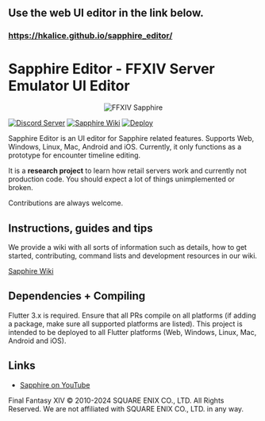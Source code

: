 ## Use the web UI editor in the link below.

### https://hkalice.github.io/sapphire_editor/

# Sapphire Editor - FFXIV Server Emulator UI Editor

<p align="center">
  <img src="https://i.imgur.com/I4bj1tR.png" alt="FFXIV Sapphire"/>
</p>

[![Discord Server](https://img.shields.io/badge/discord-Sapphire-7289DA.svg)](https://discord.gg/xxcdCER)
[![Sapphire Wiki](https://img.shields.io/badge/wiki-xiv.dev-blue)](https://sapphire.xiv.dev/)
[![Deploy](https://github.com/hkAlice/sapphire_editor/actions/workflows/gh-pages.yml/badge.svg?branch=main)](https://github.com/hkAlice/sapphire_editor/actions/workflows/gh-pages.yml)

Sapphire Editor is an UI editor for Sapphire related features. Supports Web, Windows, Linux, Mac, Android and iOS.
Currently, it only functions as a prototype for encounter timeline editing.

It is a **research project** to learn how retail servers work and currently not production code. You should expect a lot of things unimplemented or broken.

Contributions are always welcome.

## Instructions, guides and tips
We provide a wiki with all sorts of information such as details, how to get started, contributing, command lists and development resources in our wiki.

[Sapphire Wiki](https://sapphire.xiv.dev/)

## Dependencies + Compiling
Flutter 3.x is required. Ensure that all PRs compile on all platforms (if adding a package, make sure all supported platforms are listed).
This project is intended to be deployed to all Flutter platforms (Web, Windows, Linux, Mac, Android and iOS).

## Links

* [Sapphire on YouTube](https://www.youtube.com/channel/UCJKYuovoGsq7PxSAfrNJKbw)

Final Fantasy XIV © 2010-2024 SQUARE ENIX CO., LTD. All Rights Reserved. We are not affiliated with SQUARE ENIX CO., LTD. in any way.